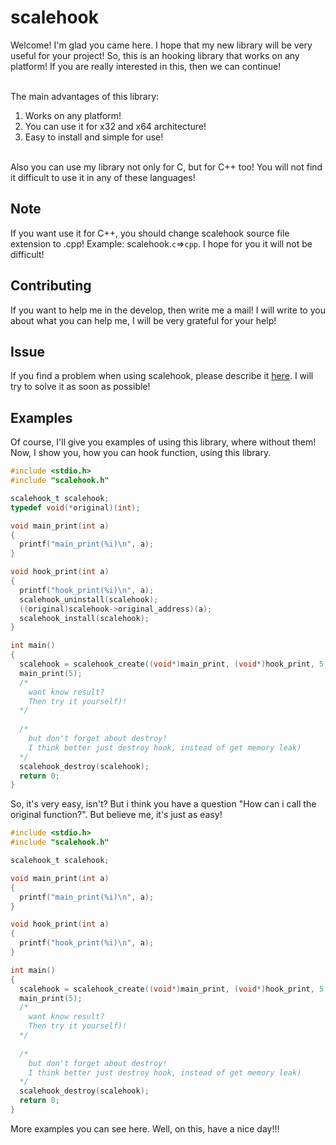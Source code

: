 # scalehook
Welcome! I'm glad you came here. I hope that my new library will be very useful for your project! So, this is an hooking library that works on any platform! If you are really interested in this, then we can continue! <br></br>

The main advantages of this library:
1. Works on any platform!
2. You can use it for x32 and x64 architecture!
3. Easy to install and simple for use! <br></br>

Also you can use my library not only for C, but for C++ too! You will not find it difficult to use it in any of these languages!

## Note
If you want use it for C++, you should change scalehook source file extension to .cpp! Example: scalehook.`c`=>`cpp`. I hope for you it will not be difficult!

## Contributing
If you want to help me in the develop, then write me a mail! I will write to you about what you can help me, I will be very grateful for your help!

## Issue
If you find a problem when using scalehook, please describe it [here](https://github.com/RakLabs/scalehook/issues). I will try to solve it as soon as possible!

## Examples
Of course, I'll give you examples of using this library, where without them! Now, I show you, how you can hook function, using this library.
```c
#include <stdio.h>
#include "scalehook.h"

scalehook_t scalehook;
typedef void(*original)(int);

void main_print(int a)
{
  printf("main_print(%i)\n", a);
}

void hook_print(int a)
{
  printf("hook_print(%i)\n", a);
  scalehook_uninstall(scalehook);
  ((original)scalehook->original_address)(a);
  scalehook_install(scalehook);
}

int main()
{
  scalehook = scalehook_create((void*)main_print, (void*)hook_print, 5, scalehook_opcode_jmp);
  main_print(5);
  /*
    want know result?
    Then try it yourself)!
  */
  
  /*
    but don't forget about destroy!
    I think better just destroy hook, instead of get memory leak)
  */
  scalehook_destroy(scalehook);
  return 0;
}
```
So, it's very easy, isn't? But i think you have a question "How can i call the original function?". But believe me, it's just as easy!
```c
#include <stdio.h>
#include "scalehook.h"

scalehook_t scalehook;

void main_print(int a)
{
  printf("main_print(%i)\n", a);
}

void hook_print(int a)
{
  printf("hook_print(%i)\n", a);
}

int main()
{
  scalehook = scalehook_create((void*)main_print, (void*)hook_print, 5, scalehook_opcode_jmp);
  main_print(5);
  /*
    want know result?
    Then try it yourself)!
  */
  
  /*
    but don't forget about destroy!
    I think better just destroy hook, instead of get memory leak)
  */
  scalehook_destroy(scalehook);
  return 0;
}
```

More examples you can see here. Well, on this, have a nice day!!!
